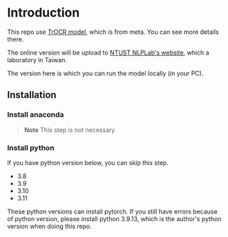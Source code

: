 # Introduction

This repo use [TrOCR model](https://github.com/microsoft/unilm/tree/master/trocr#trocr), which is from meta.
You can see more details there.

The online version will be upload to [NTUST NLPLab's website](https://nlp.csie.ntust.edu.tw/), which a laboratory in Taiwan.

The version here is which you can run the model locally (in your PC).

## Installation

### Install anaconda

> **Note**
> This step is not necessary

### Install python

If you have python version below, you can skip this step.

- 3.8
- 3.9
- 3.10
- 3.11

These python versions can install pytorch.
If you still have errors because of python version, please install python 3.9.13, which is the author's python version when doing this repo.
